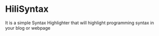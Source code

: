 # HiliSyntax
It is a simple Syntax Highlighter that will highlight programming syntax in your blog or webpage
